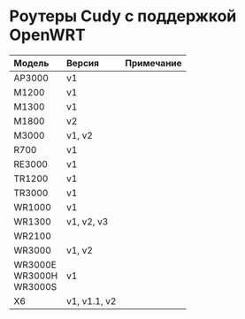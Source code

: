 # Роутеры Cudy с поддержкой OpenWRT

| Модель | Версия | Примечание |
| :---         |     :---      |          :--- |
| AP3000 | v1  |      |
| M1200  | v1  |      |
| M1300  | v1  |      |
| M1800  | v2  |      |
| M3000  | v1, v2 |      |
| R700   | v1  |      |
| RE3000 | v1  |      |
| TR1200 | v1  |      |
| TR3000 | v1  |      |
| WR1000 | v1    |      |
| WR1300 | v1, v2, v3    |      |
| WR2100 |  |      |
| WR3000 | v1, v2 |      |
| WR3000E<br>WR3000H<br>WR3000S | v1 |      |
| X6 | v1, v1.1, v2 |      |
